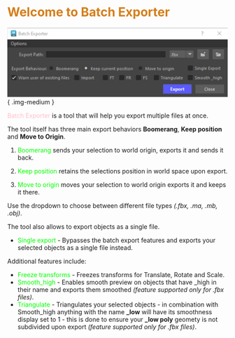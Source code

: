 # **<span style="color:rgb(214, 126, 25);">Welcome to Batch Exporter</span>**

![Batch Exporter Window](images/Batch_Exporter_Window.jpg){ .img-medium } 

<span style="color:pink">Batch Exporter</span> is a tool that will help you export multiple files at once.

The tool itself has three main export behaviors **Boomerang**, **Keep position** and **Move to Origin**.

1. <span style="color:lime">Boomerang</span> sends your selection to world origin, exports it and sends it back.

2. <span style="color:lime">Keep position</span> retains the selections position in world space upon export.

3. <span style="color:lime">Move to origin</span>  moves your selection to world origin exports it and keeps it there.

Use the dropdown to choose between different file types *(.fbx, .ma, .mb, .obj)*.

The tool also allows to export objects as a single file.

* <span style="color:lime">Single export</span> - Bypasses the batch export features and exports your selected objects as a single file instead.

Additional features include:

* <span style="color:lime">Freeze transforms</span> - Freezes transforms for Translate, Rotate and Scale.
* <span style="color:lime">Smooth_high</span> - Enables smooth preview on objects that have _high in their name and exports them smoothed *(feature supported only for .fbx files)*.
* <span style="color:lime">Triangulate</span> - Triangulates your selected objects - in combination with Smooth_high anything with the name **_low** will have its smoothness display set to 1 - this is done to ensure your **_low poly** geomety is not subdivided upon export *(feature supported only for .fbx files)*.

